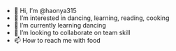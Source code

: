 - 👋 Hi, I’m @haonya315
- 👀 I’m interested in dancing, learning, reading, cooking
- 🌱 I’m currently learning dancing
- 💞️ I’m looking to collaborate on team skill
- 📫 How to reach me with food

<!---
haonya315/haonya315 is a ✨ special ✨ repository because its `README.md` (this file) appears on your GitHub profile.
You can click the Preview link to take a look at your changes.
--->
